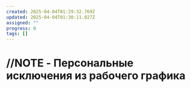 ```yaml
---
created: 2025-04-04T01:29:32.769Z
updated: 2025-04-04T01:30:11.027Z
assigned: ""
progress: 0
tags: []
---
```


# //NOTE - Персональные исключения из рабочего графика
